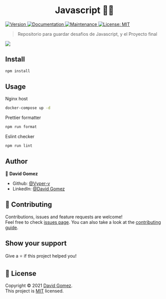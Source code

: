 <h1 align="center">Javascript 🧑‍💻</h1>
<p>
  <a href="https://www.npmjs.com/package/js" target="_blank">
    <img alt="Version" src="https://img.shields.io/npm/v/js.svg">
  </a>
  <a href="https://github.com/Vyper-v/Js#readme" target="_blank">
    <img alt="Documentation" src="https://img.shields.io/badge/documentation-yes-brightgreen.svg" />
  </a>
  <a href="https://github.com/Vyper-v/Js/graphs/commit-activity" target="_blank">
    <img alt="Maintenance" src="https://img.shields.io/badge/Maintained%3F-yes-green.svg" />
  </a>
  <a href="https://github.com/Vyper-v/Js/blob/master/LICENSE" target="_blank">
    <img alt="License: MIT" src="https://img.shields.io/github/license/Vyper-v/js"/>
  </a>
</p>

> Repositorio para guardar desafios de Javascript, y el Proyecto final

![](https://res.cloudinary.com/hdsqazxtw/image/upload/v1559681445/logo_coderhouse_3_bllxal.png)

## Install

```sh
npm install
```

## Usage

Nginx host
```sh
docker-compose up -d
```

Prettier formatter
```sh
npm run format
```

Eslint checker
```sh
npm run lint
```


## Author

👤 **David Gomez**

* Github: [@Vyper-v](https://github.com/Vyper-v)
* LinkedIn: [@David Gomez](https://www.linkedin.com/in/david-gomez-38a790173)

## 🤝 Contributing

Contributions, issues and feature requests are welcome!<br />Feel free to check [issues page](https://github.com/Vyper-v/Js/issues). You can also take a look at the [contributing guide](https://github.com/Vyper-v/Js/blob/master/CONTRIBUTING.md).

## Show your support

Give a ⭐️ if this project helped you!

## 📝 License

Copyright © 2021 [David Gomez](https://github.com/Vyper-v).<br />
This project is [MIT](https://github.com/Vyper-v/Js/blob/master/LICENSE) licensed.
